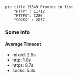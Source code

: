 
```mermaid
pie title 15549 Proxies in list
    "HTTP" : 11712
    "HTTPS": 1280
    "SOCKS" : 2837
```

### Some Info
#### Average Timeout

- mixed: 2.5s
- http: 1.0s
- https: 8.7s
- socks: 5.3s